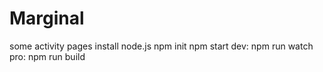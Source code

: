# Marginal
some activity pages
install node.js
npm init
npm start
dev: npm run watch
pro: npm run build
